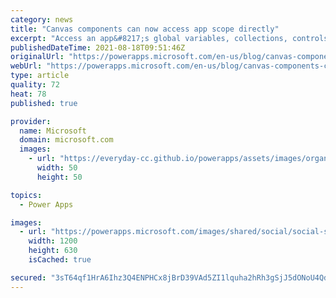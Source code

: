 ```yaml
---
category: news
title: "Canvas components can now access app scope directly"
excerpt: "Access an app&#8217;s global variables, collections, controls, and tabular data sources directly from within a canvas component, without needing to pass everything through component properties.  Great for formula and UI reuse within an app."
publishedDateTime: 2021-08-18T09:51:46Z
originalUrl: "https://powerapps.microsoft.com/en-us/blog/canvas-components-can-now-access-app-scope-directly/"
webUrl: "https://powerapps.microsoft.com/en-us/blog/canvas-components-can-now-access-app-scope-directly/"
type: article
quality: 72
heat: 78
published: true

provider:
  name: Microsoft
  domain: microsoft.com
  images:
    - url: "https://everyday-cc.github.io/powerapps/assets/images/organizations/microsoft.com-50x50.jpg"
      width: 50
      height: 50

topics:
  - Power Apps

images:
  - url: "https://powerapps.microsoft.com/images/shared/social/social-share-post-ignite.png"
    width: 1200
    height: 630
    isCached: true

secured: "3sT64qf1HrA6Ihz3Q4ENPHCx8jBrD39VAd5ZI1lquha2hRh3gSjJ5dONoU4QdMw25pm3EhEZ7M0psi+orHM8r29FX4Swoyo588q2NumK0pYQrBpm5WnWjRiHI9jUslRxhpHe1B59O5SmnHJJ+HlbRORu76DYvP2vATcvCBuWrLIGKB6IDTiOw0hPJkB/ahH+OIpQY5VlKJg03+ijBVepb+XKN8IrHKOhIrUH0OXOBILC/mzGZXaOCkOQkxHytOv150VMwRikRJxZ0/qWj/aI9vl7+j3YrNh+KQdIcpILukeWzKKi1tgRtsj8DKzvRK2jvCeka8bHq+GC0I7Vz75aeOfBw8T+kNJ0VGkcnN2p654=;b1mVblVLBWwgSIYYbSSQvw=="
---
```


